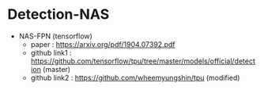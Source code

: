 # Detection-NAS


* NAS-FPN (tensorflow)
  * paper : https://arxiv.org/pdf/1904.07392.pdf
  * github link1 : https://github.com/tensorflow/tpu/tree/master/models/official/detection (master)
  * github link2 : https://github.com/wheemyungshin/tpu (modified)
